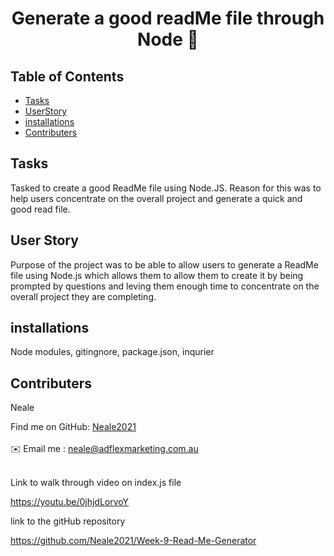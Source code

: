 
<h1 align="center">Generate a good readMe file through Node 👋</h1>
  
## Table of Contents
- [Tasks](#Tasks)
- [UserStory](#UserStory)
- [installations](#installations)
- [Contributers](#contributers)

## Tasks
Tasked to create a good ReadMe file using Node.JS. Reason for this was to help users concentrate on the overall project and generate a quick and good read file.

## User Story
 Purpose of the project was to be able to allow users to generate a ReadMe file using Node.js which allows them to allow them to create it by being prompted by questions and leving them enough time to concentrate on the overall project they are completing.

## installations
 Node modules, gitingnore, package.json, inqurier

## Contributers
Neale

Find me on GitHub: [Neale2021](https://github.com/Neale2021)<br />
<br />
✉️ Email me : neale@adflexmarketing.com.au<br /><br />


Link to walk through video on index.js file

https://youtu.be/0jhjdLorvoY


link to the gitHub repository 

https://github.com/Neale2021/Week-9-Read-Me-Generator
    
